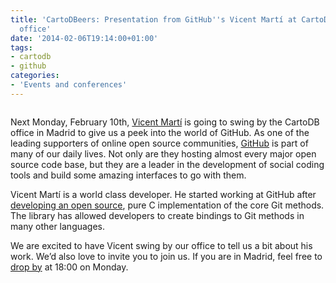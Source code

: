 ```yaml
---
title: 'CartoDBeers: Presentation from GitHub''s Vicent Martí at CartoDB''s Madrid
  office'
date: '2014-02-06T19:14:00+01:00'
tags:
- cartodb
- github
categories:
- 'Events and conferences'
---
```


<img src="http://i.imgur.com/cIZbe1B.jpg" alt=""/>

Next Monday, February 10th, <a href="https://github.com/vmg">Vicent Martí</a> is going to swing by the CartoDB office in Madrid to give us a peek into the world of GitHub. As one of the leading supporters of online open source communities, <a href="https://github.com/">GitHub</a> is part of many of our daily lives. Not only are they hosting almost every major open source code base, but they are a leader in the development of social coding tools and build some amazing interfaces to go with them.

Vicent Martí is a world class developer. He started working at GitHub after <a href="https://github.com/libgit2/libgit2">developing an open source</a>, pure C implementation of the core Git methods. The library has allowed developers to create bindings to Git methods in many other languages.

We are excited to have Vicent swing by our office to tell us a bit about his work. We’d also love to invite you to join us. If you are in Madrid, feel free to <a href="https://www.google.com/maps/preview/place/Vizzuality/@40.4346066,-3.7005063,17z/data=!3m1!4b1!4m2!3m1!1s0xd4228863a517f73:0x4d02adac8f874e17">drop by</a> at 18:00 on Monday.
